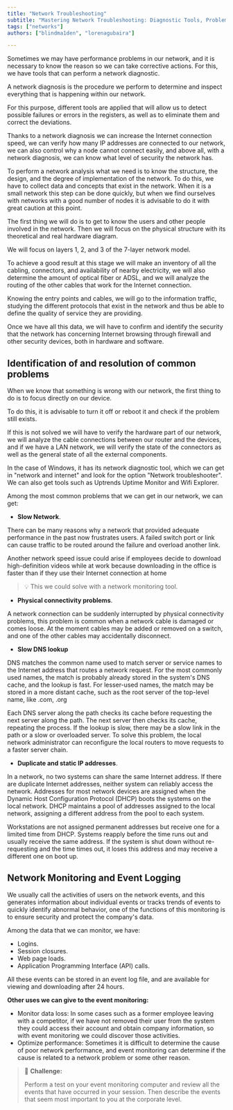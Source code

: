 ```yaml
---
title: "Network Troubleshooting"
subtitle: "Mastering Network Troubleshooting: Diagnostic Tools, Problem Identification, Resolution, and Event Monitoring for Optimal Performance."
tags: ["networks"]
authors: ["blindma1den", "lorenagubaira"]

---
```


Sometimes we may have performance problems in our network, and it is necessary to know the reason so we can take corrective actions. For this, we have tools that can perform a network diagnostic.

A network diagnosis is the procedure we perform to determine and inspect everything that is happening within our network.

For this purpose, different tools are applied that will allow us to detect possible failures or errors in the registers, as well as to eliminate them and correct the deviations.

Thanks to a network diagnosis we can increase the Internet connection speed, we can verify how many IP addresses are connected to our network, we can also control why a node cannot connect easily, and above all, with a network diagnosis, we can know what level of security the network has.

To perform a network analysis what we need is to know the structure, the design, and the degree of implementation of the network. To do this, we have to collect data and concepts that exist in the network. When it is a small network this step can be done quickly, but when we find ourselves with networks with a good number of nodes it is advisable to do it with great caution at this point.

The first thing we will do is to get to know the users and other people involved in the network. Then we will focus on the physical structure with its theoretical and real hardware diagram.

We will focus on layers 1, 2, and 3 of the 7-layer network model.

To achieve a good result at this stage we will make an inventory of all the cabling, connectors, and availability of nearby electricity, we will also determine the amount of optical fiber or ADSL, and we will analyze the routing of the other cables that work for the Internet connection.

Knowing the entry points and cables, we will go to the information traffic, studying the different protocols that exist in the network and thus be able to define the quality of service they are providing.

Once we have all this data, we will have to confirm and identify the security that the network has concerning Internet browsing through firewall and other security devices, both in hardware and software.

## Identification of and resolution of common problems

When we know that something is wrong with our network, the first thing to do is to focus directly on our device.

To do this, it is advisable to turn it off or reboot it and check if the problem still exists.

If this is not solved we will have to verify the hardware part of our network, we will analyze the cable connections between our router and the devices, and if we have a LAN network, we will verify the state of the connectors as well as the general state of all the external components.

In the case of Windows, it has its network diagnostic tool, which we can get in "network and internet" and look for the option "Network troubleshooter". We can also get tools such as Uptrends Uptime Monitor and Wifi Explorer.

Among the most common problems that we can get in our network, we can get:

- **Slow Network**.

There can be many reasons why a network that provided adequate performance in the past now frustrates users. A failed switch port or link can cause traffic to be routed around the failure and overload another link.

Another network speed issue could arise if employees decide to download high-definition videos while at work because downloading in the office is faster than if they use their Internet connection at home

> 💡 This we could solve with a network monitoring tool.

- **Physical connectivity problems**.

A network connection can be suddenly interrupted by physical connectivity problems, this problem is common when a network cable is damaged or comes loose. At the moment cables may be added or removed on a switch, and one of the other cables may accidentally disconnect.

- **Slow DNS lookup**

DNS matches the common name used to match server or service names to the Internet address that routes a network request. For the most commonly used names, the match is probably already stored in the system's DNS cache, and the lookup is fast. For lesser-used names, the match may be stored in a more distant cache, such as the root server of the top-level name, like .com, .org

Each DNS server along the path checks its cache before requesting the next server along the path. The next server then checks its cache, repeating the process. If the lookup is slow, there may be a slow link in the path or a slow or overloaded server. To solve this problem, the local network administrator can reconfigure the local routers to move requests to a faster server chain.

- **Duplicate and static IP addresses**.

In a network, no two systems can share the same Internet address. If there are duplicate Internet addresses, neither system can reliably access the network. Addresses for most network devices are assigned when the Dynamic Host Configuration Protocol (DHCP) boots the systems on the local network. DHCP maintains a pool of addresses assigned to the local network, assigning a different address from the pool to each system.

Workstations are not assigned permanent addresses but receive one for a limited time from DHCP. Systems reapply before the time runs out and usually receive the same address. If the system is shut down without re-requesting and the time times out, it loses this address and may receive a different one on boot up.

## Network Monitoring and Event Logging

We usually call the activities of users on the network events, and this generates information about individual events or tracks trends of events to quickly identify abnormal behavior, one of the functions of this monitoring is to ensure security and protect the company's data.

Among the data that we can monitor, we have:

- Logins.
- Session closures.
- Web page loads.
- Application Programming Interface (API) calls.

All these events can be stored in an event log file, and are available for viewing and downloading after 24 hours.

**Other uses we can give to the event monitoring:**

- Monitor data loss: In some cases such as a former employee leaving with a competitor, if we have not removed their user from the system they could access their account and obtain company information, so with event monitoring we could discover those activities.
- Optimize performance: Sometimes it is difficult to determine the cause of poor network performance, and event monitoring can determine if the cause is related to a network problem or some other reason.

>💪 **Challenge:**
>
>Perform a test on your event monitoring computer and review all the events that have occurred in your session. Then describe the events that seem most important to you at the corporate level.
